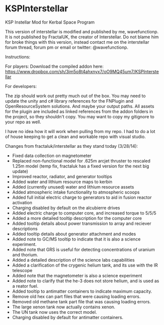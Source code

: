 KSPInterstellar
===============

KSP Instellar Mod for Kerbal Space Program

This version of interstellar is modified and published by me, wavefunctionp. It is not published by FractalUK, the creator of Interstellar. Do not blame him for broke things with this version, instead contact me on the interstellar forum thread, forum pm or email or twitter: @wavefunctionp.

Instructions:

For players: Download the compiled addon here: https://www.dropbox.com/sh/3im5o8t4ahxnyx7/oO9MQ45um7/KSPInterstellar

For developers:

The zip should work out pretty much out of the box. You may need to update the unity and c# library references for the FNPlugin and OpenResourceSystem solutions. And maybe your output paths. All assets for the plugin are included as linked references from the addon folders in the project, so they shouldn't copy. You may want to copy my gitignore to your repo as well.

I have no idea how it will work when pulling from my repo. I had to do a lot of house keeping to get a clean and workable repo with visual studio.

Changes from fractaluk/interstellar as they stand today (3/28/14):

- Fixed data collection on magnetometer
- Replaced non-functional model for .625m arcjet thruster to rescaled 1.25m model (temp fix, fractaluk has a fixed version for the next big update)
- Improved reactor, radiator, and generator tooltips
- Added water and lithium resource maps to kerbin
- Added (currently unused) water and lithium resource assets
- Added atmospheric intake functionality to atmospheric scoops
- Added full initial electric charge to generators to aid in fusion reactor activation
- Charging disabled by default on the alcubierre drives
- Added electric charge to computer core, and increased torque to 5/5/5
- Added a more detailed tooltip description for the computer core
- Added tooltip details about power transmission to array and reciever descriptions
- Added tooltip details about generator attachment and modes
- Added note to GC/MS tooltip to indicate that it is also a science experiment.
- Added note that GRS is useful for detecting concentrations of uranium and thorium.
- Added a detailed description of the science labs capabilities
- Added a clarification of the crygenic helium tank, and its use with the IR telescope
- Added note that the magnetometer is also a science experiment
- Added note to clarify that the he-3 does not store helium, and is used as a reator fuel.
- Added tooltip to antimatter containers to indicate maximum capacity.
- Remove old hex can part files that were causing loading errors.
- Removed old methane tank part file that was causing loading errors.
- The large xenon tank now actually contains xenon.
- The UN tank now uses the correct model.
- Charging disabled by default for antimatter containers.
